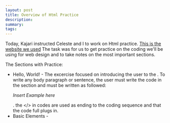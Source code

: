 ```yaml
---
layout: post
title: Overview of Html Practice
description: 
summary: 
tags: 
---
```


Today, Kajari instructed Celeste and I to work on Html practice. [This is the website we used](https://www.learn-html.org/en/Hello%2C_World%21) The task was for us to get practice on the coding we'll be using for web design and to take notes on the most important sections. 

The Sections with Practice:

* Hello, World! - The excercise focused on introducing the user to the *<title>* and *<p>* codes. To enable the *<title>* in the code, the user must write the code in the *<head>* section and must be written as followed: *<title>Example</title>*. To write any body paragraph or sentence, the user must write the code in the *<body>* section and must be written as followed: *<p>Insert Example here</p>*. the </> in codes are used as ending to the coding sequence and that the code full plugs in.
* Basic Elements - 